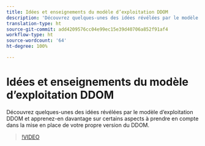 ```yaml
---
title: Idées et enseignements du modèle d’exploitation DDOM
description: 'Découvrez quelques-unes des idées révélées par le modèle d’exploitation DDOM et apprenez-en davantage sur certains aspects à prendre en compte dans la mise en place de votre propre version du DDOM. '
translation-type: ht
source-git-commit: add4209576cc04e99ec15e39d40706a852f91af4
workflow-type: ht
source-wordcount: '64'
ht-degree: 100%

---
```



# Idées et enseignements du modèle d’exploitation DDOM

Découvrez quelques-unes des idées révélées par le modèle d’exploitation DDOM et apprenez-en davantage sur certains aspects à prendre en compte dans la mise en place de votre propre version du DDOM.

>[!VIDEO](https://video.tv.adobe.com/v/41693)
